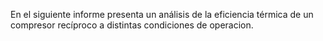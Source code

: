 En el siguiente informe presenta un análisis de la eficiencia térmica de un compresor recíproco a distintas condiciones de operacion.

